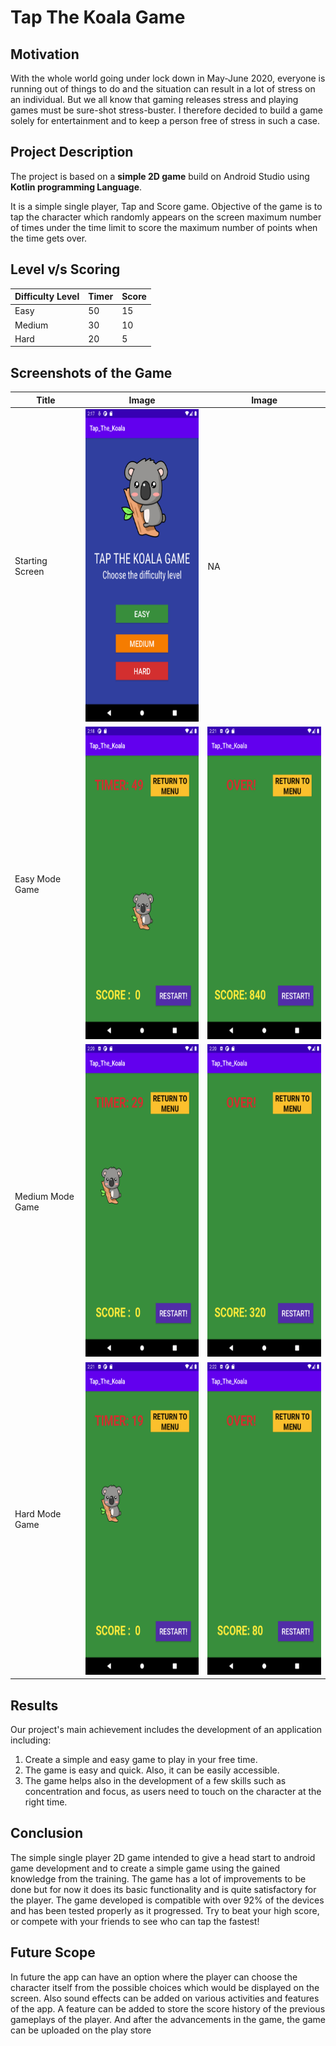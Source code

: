 # Tap The Koala Game
## Motivation
With the whole world going under lock down in May-June 2020, everyone is running out of things to do and the situation can result in a lot of stress on an individual. But we all know that gaming releases stress and playing games must be sure-shot stress-buster. I therefore decided to build a game solely for entertainment and to keep a person free of stress in such a case.

## Project Description
The project is based on a **simple 2D game** build on Android Studio using  **Kotlin programming Language**.

It is a simple single player, Tap and Score game. Objective of the game is to tap the character which randomly appears on the screen maximum number of times under the time limit to score the maximum number of points when the time gets over. 

## Level v/s Scoring 
| Difficulty Level | Timer | Score |
| ----------- | ----------- |----------- |
|Easy |50 | 15|
|Medium |30 | 10|
|Hard |20 | 5|

## Screenshots of the Game

| Title | Image | Image |
| ----------- | ----------- |----------- |
|Starting Screen |<img src="Screenshots/Start.png" width="300" height="500"> | NA|
|Easy Mode Game |<img src="Screenshots/Easy mode - start.png" width="300" height="500"> | <img src="Screenshots/easy-end.png" width="300" height="500"> | 
|Medium Mode Game |<img src="Screenshots/medium-start.png" width="300" height="500"> | <img src="Screenshots/medium-end.png" width="300" height="500"> | 
|Hard Mode Game |<img src="Screenshots/hard-start.png" width="300" height="500"> | <img src="Screenshots/hard-end.png" width="300" height="500"> | 
## Results
Our project's main achievement includes the development of an application including:
1. Create a simple and easy game to play in your free time.
2. The game is easy and quick. Also, it can be easily accessible.
3. The game helps also in the development of a few skills such as concentration and focus, as users need to touch
on the character at the right time. 

## Conclusion
The simple single player 2D game intended to give a head start to android game development and to create a simple game using the gained knowledge from the training. The game has a lot of improvements to be done but for now it does its basic functionality and is quite satisfactory for the player. The game developed is compatible with over 92% of the devices and has been tested properly as it progressed. Try to beat your high score, or compete with your friends to see who can tap the fastest!

## Future Scope
In future the app can have an option where the player can choose the character itself from the possible choices which would be displayed on the screen. Also sound effects can be added on various activities and features of the app. A feature can be added to store the score history of the previous gameplays of the player. And after the advancements in the game, the game can be uploaded on the play store